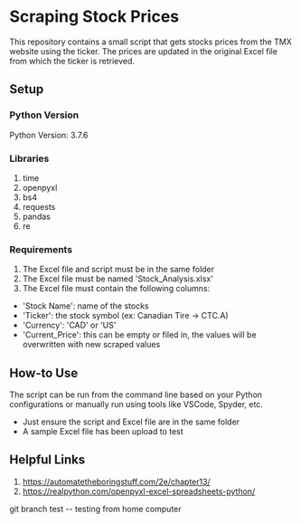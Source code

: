 # Scraping Stock Prices
This repository contains a small script that gets stocks prices from the TMX website using the ticker. The prices are updated in the original Excel file from which the ticker is retrieved.

## Setup

### Python Version
Python Version: 3.7.6

### Libraries
1. time
2. openpyxl
3. bs4
4. requests
5. pandas
6. re

### Requirements
1. The Excel file and script must be in the same folder
2. The Excel file must be named 'Stock_Analysis.xlsx'
3. The Excel file must contain the following columns:
- 'Stock Name': name of the stocks
- 'Ticker': the stock symbol (ex: Canadian Tire -> CTC.A)
- 'Currency': 'CAD' or 'US'
- 'Current_Price': this can be empty or filed in, the values will be overwritten with new scraped values

## How-to Use
The script can be run from the command line based on your Python configurations or manually run using tools like VSCode, Spyder, etc.
- Just ensure the script and Excel file are in the same folder
- A sample Excel file has been upload to test

## Helpful Links
1. https://automatetheboringstuff.com/2e/chapter13/
2. https://realpython.com/openpyxl-excel-spreadsheets-python/

git branch test -- testing from home computer
